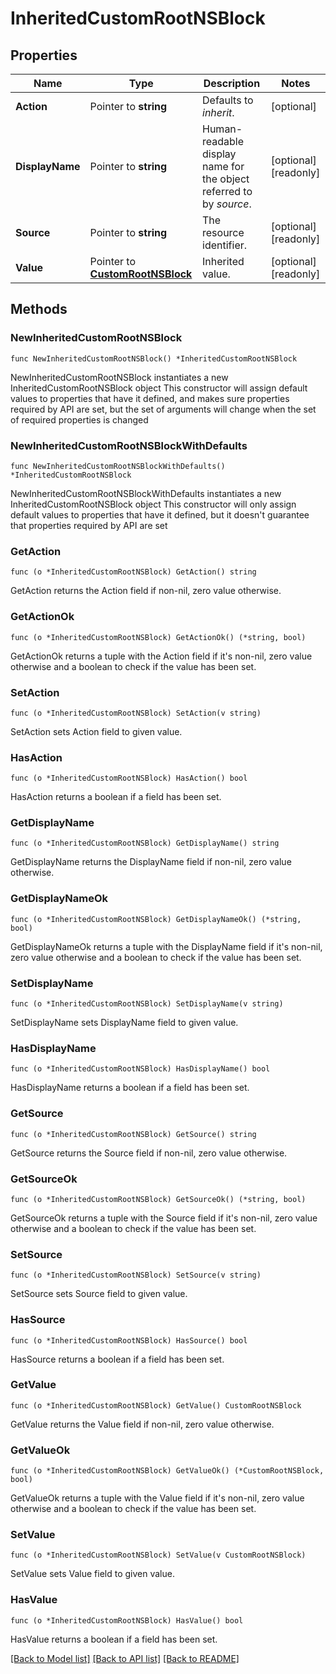 # InheritedCustomRootNSBlock

## Properties

Name | Type | Description | Notes
------------ | ------------- | ------------- | -------------
**Action** | Pointer to **string** | Defaults to _inherit_. | [optional] 
**DisplayName** | Pointer to **string** | Human-readable display name for the object referred to by _source_. | [optional] [readonly] 
**Source** | Pointer to **string** | The resource identifier. | [optional] [readonly] 
**Value** | Pointer to [**CustomRootNSBlock**](CustomRootNSBlock.md) | Inherited value. | [optional] [readonly] 

## Methods

### NewInheritedCustomRootNSBlock

`func NewInheritedCustomRootNSBlock() *InheritedCustomRootNSBlock`

NewInheritedCustomRootNSBlock instantiates a new InheritedCustomRootNSBlock object
This constructor will assign default values to properties that have it defined,
and makes sure properties required by API are set, but the set of arguments
will change when the set of required properties is changed

### NewInheritedCustomRootNSBlockWithDefaults

`func NewInheritedCustomRootNSBlockWithDefaults() *InheritedCustomRootNSBlock`

NewInheritedCustomRootNSBlockWithDefaults instantiates a new InheritedCustomRootNSBlock object
This constructor will only assign default values to properties that have it defined,
but it doesn't guarantee that properties required by API are set

### GetAction

`func (o *InheritedCustomRootNSBlock) GetAction() string`

GetAction returns the Action field if non-nil, zero value otherwise.

### GetActionOk

`func (o *InheritedCustomRootNSBlock) GetActionOk() (*string, bool)`

GetActionOk returns a tuple with the Action field if it's non-nil, zero value otherwise
and a boolean to check if the value has been set.

### SetAction

`func (o *InheritedCustomRootNSBlock) SetAction(v string)`

SetAction sets Action field to given value.

### HasAction

`func (o *InheritedCustomRootNSBlock) HasAction() bool`

HasAction returns a boolean if a field has been set.

### GetDisplayName

`func (o *InheritedCustomRootNSBlock) GetDisplayName() string`

GetDisplayName returns the DisplayName field if non-nil, zero value otherwise.

### GetDisplayNameOk

`func (o *InheritedCustomRootNSBlock) GetDisplayNameOk() (*string, bool)`

GetDisplayNameOk returns a tuple with the DisplayName field if it's non-nil, zero value otherwise
and a boolean to check if the value has been set.

### SetDisplayName

`func (o *InheritedCustomRootNSBlock) SetDisplayName(v string)`

SetDisplayName sets DisplayName field to given value.

### HasDisplayName

`func (o *InheritedCustomRootNSBlock) HasDisplayName() bool`

HasDisplayName returns a boolean if a field has been set.

### GetSource

`func (o *InheritedCustomRootNSBlock) GetSource() string`

GetSource returns the Source field if non-nil, zero value otherwise.

### GetSourceOk

`func (o *InheritedCustomRootNSBlock) GetSourceOk() (*string, bool)`

GetSourceOk returns a tuple with the Source field if it's non-nil, zero value otherwise
and a boolean to check if the value has been set.

### SetSource

`func (o *InheritedCustomRootNSBlock) SetSource(v string)`

SetSource sets Source field to given value.

### HasSource

`func (o *InheritedCustomRootNSBlock) HasSource() bool`

HasSource returns a boolean if a field has been set.

### GetValue

`func (o *InheritedCustomRootNSBlock) GetValue() CustomRootNSBlock`

GetValue returns the Value field if non-nil, zero value otherwise.

### GetValueOk

`func (o *InheritedCustomRootNSBlock) GetValueOk() (*CustomRootNSBlock, bool)`

GetValueOk returns a tuple with the Value field if it's non-nil, zero value otherwise
and a boolean to check if the value has been set.

### SetValue

`func (o *InheritedCustomRootNSBlock) SetValue(v CustomRootNSBlock)`

SetValue sets Value field to given value.

### HasValue

`func (o *InheritedCustomRootNSBlock) HasValue() bool`

HasValue returns a boolean if a field has been set.


[[Back to Model list]](../README.md#documentation-for-models) [[Back to API list]](../README.md#documentation-for-api-endpoints) [[Back to README]](../README.md)


